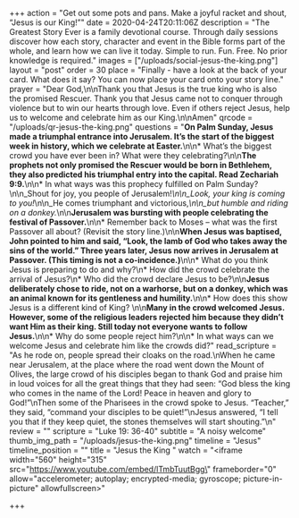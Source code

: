 +++
action = "Get out some pots and pans.  Make a joyful racket and shout, “Jesus is our King!”"
date = 2020-04-24T20:11:06Z
description = "The Greatest Story Ever is a family devotional course.  Through daily sessions discover how each story, character and event in the Bible forms part of the whole, and learn how we can live it today. Simple to run. Fun. Free. No prior knowledge is required."
images = ["/uploads/social-jesus-the-king.png"]
layout = "post"
order = 30
place = "Finally - have a look at the back of your card. What does it say? You can now place your card onto your story line."
prayer = "Dear God,\n\nThank you that Jesus is the true king who is also the promised Rescuer. Thank you that Jesus came not to conquer through violence but to win our hearts through love. Even if others reject Jesus, help us to welcome and celebrate him as our King.\n\nAmen"
qrcode = "/uploads/qr-jesus-the-king.png"
questions = "**On Palm Sunday, Jesus made a triumphal entrance into Jerusalem. It’s the start of the biggest week in history, which we celebrate at Easter.**\n\n* What’s the biggest crowd you have ever been in? What were they celebrating?\n\n**The prophets not only promised the Rescuer would be born in Bethlehem, they also predicted his triumphal entry into the capital. Read Zechariah 9:9.**\n\n* In what ways was this prophecy fulfilled on Palm Sunday?\n\n_Shout for joy, you people of Jerusalem!_\n\n_Look, your king is coming to you!_\n\n_He comes triumphant and victorious,_\n\n_but humble and riding on a donkey._\n\n**Jerusalem was bursting with people celebrating the festival of Passover.**\n\n* Remember back to Moses – what was the first Passover all about? (Revisit the story line.)\n\n**When Jesus was baptised, John pointed to him and said, “Look, the lamb of God who takes away the sins of the world.” Three years later, Jesus now arrives in Jerusalem at Passover. (This timing is not a co-incidence.)**\n\n* What do you think Jesus is preparing to do and why?\n* How did the crowd celebrate the arrival of Jesus?\n* Who did the crowd declare Jesus to be?\n\n**Jesus deliberately chose to ride, not on a warhorse, but on a donkey, which was an animal known for its gentleness and humility.**\n\n* How does this show Jesus is a different kind of King?  \n\n**Many in the crowd welcomed Jesus. However, some of the religious leaders rejected him because they didn’t want Him as their king. Still today not everyone wants to follow Jesus.**\n\n* Why do some people reject him?\n\n* In what ways can we welcome Jesus and celebrate him like the crowds did?"
read_scripture = "As he rode on, people spread their cloaks on the road.\nWhen he came near Jerusalem, at the place where the road went down the Mount of Olives, the large crowd of his disciples began to thank God and praise him in loud voices for all the great things that they had seen: “God bless the king who comes in the name of the Lord! Peace in heaven and glory to God!”\nThen some of the Pharisees in the crowd spoke to Jesus. “Teacher,” they said, “command your disciples to be quiet!”\nJesus answered, “I tell you that if they keep quiet, the stones themselves will start shouting.”\n"
review = ""
scripture = "Luke 19: 36-40"
subtitle = "A noisy welcome"
thumb_img_path = "/uploads/jesus-the-king.png"
timeline = "Jesus"
timeline_position = ""
title = "Jesus the King "
watch = "<iframe width=\"560\" height=\"315\" src=\"https://www.youtube.com/embed/lTmbTuutBgg\" frameborder=\"0\" allow=\"accelerometer; autoplay; encrypted-media; gyroscope; picture-in-picture\" allowfullscreen></iframe>"

+++
